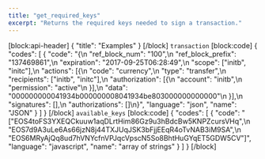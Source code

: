 ```yaml
---
title: "get_required_keys"
excerpt: "Returns the required keys needed to sign a transaction."
---
```

[block:api-header]
{
  "title": "Examples"
}
[/block]
`transaction`
[block:code]
{
  "codes": [
    {
      "code": "{\n  \"ref_block_num\": \"100\",\n  \"ref_block_prefix\": \"137469861\",\n  \"expiration\": \"2017-09-25T06:28:49\",\n  \"scope\": [\"initb\", \"initc\"],\n  \"actions\": [{\n    \"code\": \"currency\",\n    \"type\": \"transfer\",\n    \"recipients\": [\"initb\", \"initc\"],\n    \"authorization\": [{\n      \"account\": \"initb\",\n      \"permission\": \"active\"\n    }],\n    \"data\": \"000000000041934b000000008041934be803000000000000\"\n  }],\n  \"signatures\": [],\n  \"authorizations\": []\n}",
      "language": "json",
      "name": "JSON"
    }
  ]
}
[/block]
`available_keys`
[block:code]
{
  "codes": [
    {
      "code": "[\"EOS4toFS3YXEQCkuuw1aqDLrtHim86Gz9u3hBdcBw5KNPZcursVHq\",\n \"EOS7d9A3uLe6As66jzN8j44TXJUqJSK3bFjjEEqR4oTvNAB3iM9SA\",\n \"EOS6MRyAjQq8ud7hVNYcfnVPJqcVpscN5So8BhtHuGYqET5GDW5CV\"]",
      "language": "javascript",
      "name": "array of strings"
    }
  ]
}
[/block]